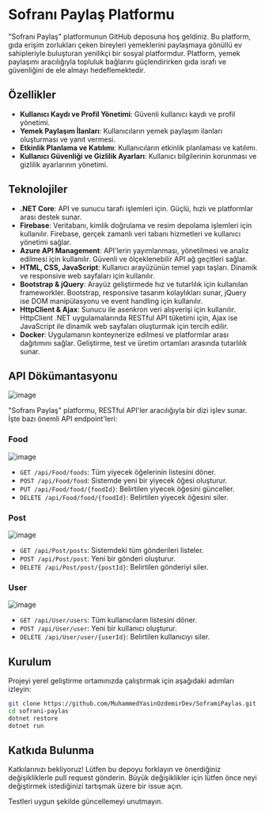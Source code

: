 # Sofranı Paylaş Platformu

"Sofranı Paylaş" platformunun GitHub deposuna hoş geldiniz. Bu platform, gıda erişim zorlukları çeken bireyleri yemeklerini paylaşmaya gönüllü ev sahipleriyle buluşturan yenilikçi bir sosyal platformdur. Platform, yemek paylaşımı aracılığıyla topluluk bağlarını güçlendirirken gıda israfı ve güvenliğini de ele almayı hedeflemektedir.

## Özellikler

- **Kullanıcı Kaydı ve Profil Yönetimi**: Güvenli kullanıcı kaydı ve profil yönetimi.
- **Yemek Paylaşım İlanları**: Kullanıcıların yemek paylaşım ilanları oluşturması ve yanıt vermesi.
- **Etkinlik Planlama ve Katılımı**: Kullanıcıların etkinlik planlaması ve katılımı.
- **Kullanıcı Güvenliği ve Gizlilik Ayarları**: Kullanıcı bilgilerinin korunması ve gizlilik ayarlarının yönetimi.

## Teknolojiler

- **.NET Core**: API ve sunucu tarafı işlemleri için. Güçlü, hızlı ve platformlar arası destek sunar.
- **Firebase**: Veritabanı, kimlik doğrulama ve resim depolama işlemleri için kullanılır. Firebase, gerçek zamanlı veri tabanı hizmetleri ve kullanıcı yönetimi sağlar.
- **Azure API Management**: API'lerin yayımlanması, yönetilmesi ve analiz edilmesi için kullanılır. Güvenli ve ölçeklenebilir API ağ geçitleri sağlar.
- **HTML, CSS, JavaScript**: Kullanıcı arayüzünün temel yapı taşları. Dinamik ve responsive web sayfaları için kullanılır.
- **Bootstrap & jQuery**: Arayüz geliştirmede hız ve tutarlılık için kullanılan frameworkler. Bootstrap, responsive tasarım kolaylıkları sunar, jQuery ise DOM manipülasyonu ve event handling için kullanılır.
- **HttpClient & Ajax**: Sunucu ile asenkron veri alışverişi için kullanılır. HttpClient .NET uygulamalarında RESTful API tüketimi için, Ajax ise JavaScript ile dinamik web sayfaları oluşturmak için tercih edilir.
- **Docker**: Uygulamanın konteynerize edilmesi ve platformlar arası dağıtımını sağlar. Geliştirme, test ve üretim ortamları arasında tutarlılık sunar.


## API Dökümantasyonu
![image](https://github.com/MuhammedYasinOzdemirDev/SoframiPaylas/assets/94251353/6c4dcd57-bb78-4114-a391-8ccb3eae5629)

"Sofranı Paylaş" platformu, RESTful API'ler aracılığıyla bir dizi işlev sunar. İşte bazı önemli API endpoint'leri:

### Food
![image](https://github.com/MuhammedYasinOzdemirDev/SoframiPaylas/assets/94251353/6999eee1-e5df-4458-9f2a-545a575e3ccf)
- `GET /api/Food/foods`: Tüm yiyecek öğelerinin listesini döner.
- `POST /api/Food/food`: Sistemde yeni bir yiyecek öğesi oluşturur.
- `PUT /api/Food/food/{foodId}`: Belirtilen yiyecek öğesini günceller.
- `DELETE /api/Food/food/{foodId}`: Belirtilen yiyecek öğesini siler.

### Post
![image](https://github.com/MuhammedYasinOzdemirDev/SoframiPaylas/assets/94251353/167ff2f3-6e6a-4bbe-84be-9659fd2bf70e)
- `GET /api/Post/posts`: Sistemdeki tüm gönderileri listeler.
- `POST /api/Post/post`: Yeni bir gönderi oluşturur.
- `DELETE /api/Post/post/{postId}`: Belirtilen gönderiyi siler.

### User
![image](https://github.com/MuhammedYasinOzdemirDev/SoframiPaylas/assets/94251353/fedd8079-52db-4878-9dcf-8fc66eca3628)

- `GET /api/User/users`: Tüm kullanıcıların listesini döner.
- `POST /api/User/user`: Yeni bir kullanıcı oluşturur.
- `DELETE /api/User/user/{userId}`: Belirtilen kullanıcıyı siler.

## Kurulum

Projeyi yerel geliştirme ortamınızda çalıştırmak için aşağıdaki adımları izleyin:

```bash
git clone https://github.com/MuhammedYasinOzdemirDev/SoframiPaylas.git
cd sofrani-paylas
dotnet restore
dotnet run
```
## Katkıda Bulunma
Katkılarınızı bekliyoruz! Lütfen bu depoyu forklayın ve önerdiğiniz değişikliklerle pull request gönderin. Büyük değişiklikler için lütfen önce neyi değiştirmek istediğinizi tartışmak üzere bir issue açın.

Testleri uygun şekilde güncellemeyi unutmayın.
